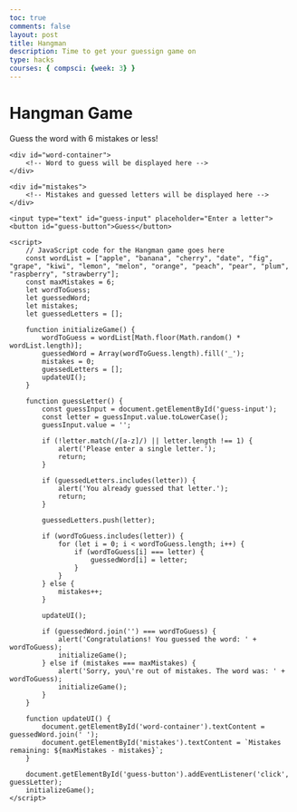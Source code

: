```yaml
---
toc: true
comments: false
layout: post
title: Hangman
description: Time to get your guessign game on
type: hacks
courses: { compsci: {week: 3} }
---
```

<html>
<head>
    <title>Hangman Game</title>
    <style>
        /* Add your CSS styles here */
    </style>
</head>
<body>
    <h1>Hangman Game</h1>
    <p>Guess the word with 6 mistakes or less!</p>
    
    <div id="word-container">
        <!-- Word to guess will be displayed here -->
    </div>
    
    <div id="mistakes">
        <!-- Mistakes and guessed letters will be displayed here -->
    </div>
    
    <input type="text" id="guess-input" placeholder="Enter a letter">
    <button id="guess-button">Guess</button>
    
    <script>
        // JavaScript code for the Hangman game goes here
        const wordList = ["apple", "banana", "cherry", "date", "fig", "grape", "kiwi", "lemon", "melon", "orange", "peach", "pear", "plum", "raspberry", "strawberry"];
        const maxMistakes = 6;
        let wordToGuess;
        let guessedWord;
        let mistakes;
        let guessedLetters = [];

        function initializeGame() {
            wordToGuess = wordList[Math.floor(Math.random() * wordList.length)];
            guessedWord = Array(wordToGuess.length).fill('_');
            mistakes = 0;
            guessedLetters = [];
            updateUI();
        }

        function guessLetter() {
            const guessInput = document.getElementById('guess-input');
            const letter = guessInput.value.toLowerCase();
            guessInput.value = '';

            if (!letter.match(/[a-z]/) || letter.length !== 1) {
                alert('Please enter a single letter.');
                return;
            }

            if (guessedLetters.includes(letter)) {
                alert('You already guessed that letter.');
                return;
            }

            guessedLetters.push(letter);

            if (wordToGuess.includes(letter)) {
                for (let i = 0; i < wordToGuess.length; i++) {
                    if (wordToGuess[i] === letter) {
                        guessedWord[i] = letter;
                    }
                }
            } else {
                mistakes++;
            }

            updateUI();

            if (guessedWord.join('') === wordToGuess) {
                alert('Congratulations! You guessed the word: ' + wordToGuess);
                initializeGame();
            } else if (mistakes === maxMistakes) {
                alert('Sorry, you\'re out of mistakes. The word was: ' + wordToGuess);
                initializeGame();
            }
        }

        function updateUI() {
            document.getElementById('word-container').textContent = guessedWord.join(' ');
            document.getElementById('mistakes').textContent = `Mistakes remaining: ${maxMistakes - mistakes}`;
        }

        document.getElementById('guess-button').addEventListener('click', guessLetter);
        initializeGame();
    </script>
</body>
</html>




